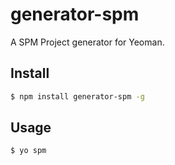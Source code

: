 # generator-spm

A SPM Project generator for Yeoman.

## Install

```bash
$ npm install generator-spm -g
```

## Usage

```bash
$ yo spm
```

